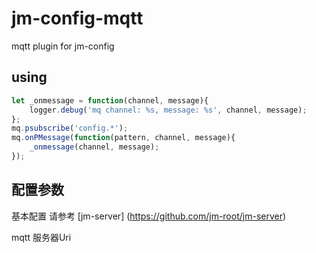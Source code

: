# jm-config-mqtt

mqtt plugin for jm-config

## using

```javascript
let _onmessage = function(channel, message){
    logger.debug('mq channel: %s, message: %s', channel, message);
};
mq.psubscribe('config.*');
mq.onPMessage(function(pattern, channel, message){
    _onmessage(channel, message);
});
```

## 配置参数

基本配置 请参考 [jm-server] (https://github.com/jm-root/jm-server)

mqtt 服务器Uri
